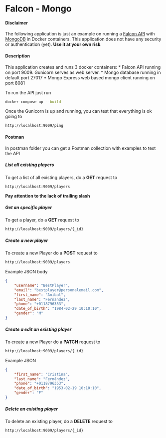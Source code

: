 # Falcon - Mongo

#### Disclaimer
The following application is just an example on running a [Falcon API](https://falcon.readthedocs.io/en/stable/) with [MongoDB](https://www.mongodb.com/) in Docker containers. This application does not have any security or authentication (yet). **Use it at your own risk**.

#### Description

This application creates and runs 3 docker containers:
    * Falcon API running on port 9009. Gunicorn serves as web server.
    * Mongo database running in default port 27017
    * Mongo Express web based mongo client running on port 8081

To run the API just run

```sh
docker-compose up --build
```

Once the Gunicorn is up and running, you can test that everything is ok going to 
```html
http://localhost:9009/ping
```
#### Postman
In postman folder you can get a Postman collection with examples to test the API

##### List all existing players
To get a list of all existing players, do a **GET** request to
```html    
http://localhost:9009/players
```
**Pay attention to the lack of trailing slash**

##### Get an specific player
To get a player, do a **GET** request to
```html 
http://localhost:9009/players/{_id}
```
##### Create a new player
To create a new Player do a **POST** request to
```html 
http://localhost:9009/players
```
    
Example JSON body

```json
{
    "username": "BestPlayer",
    "email": "bestplayer@personalemail.com",
    "first_name": "Anibal",
    "last_name": "Fernandez",
    "phone": "+0118796353",
    "date_of_birth": "1984-02-29 10:10:10",
    "gender": "M"
}
```

##### Create a edit an existing player
To create a new Player do a **PATCH** request to
```html
http://localhost:9009/players/{_id}
```
    
Example JSON

```json
{
    "first_name": "Cristina",
    "last_name": "Fernández",
    "phone": "+0118796353",
    "date_of_birth": "1953-02-19 10:10:10",
    "gender": "F"
}
```

##### Delete an existing player
To delete an existing player, do a **DELETE** request to
```html 
http://localhost:9009/players/{_id}
```
    
